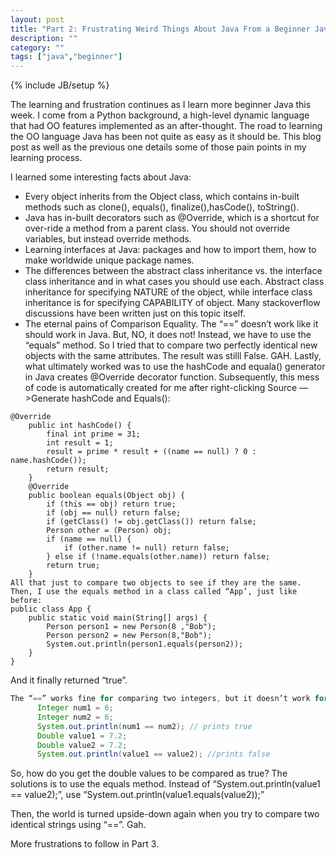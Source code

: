 ```yaml
---
layout: post
title: "Part 2: Frustrating Weird Things About Java From a Beginner Java Coder"
description: ""
category: ""
tags: ["java","beginner"]
---
```

{% include JB/setup %}

The learning and frustration continues as I learn more beginner Java this week. I come from a Python background, a high-level dynamic language that had OO features implemented as an after-thought. The road to learning the OO language Java has been not quite as easy as it should be. This blog post as well as the previous one details some of those pain points in my learning process.

I learned some interesting facts about Java:
* Every object inherits from the Object class, which contains in-built methods such as clone(), equals(), finalize(),hasCode(), toString().
* Java has in-built decorators such as @Override, which is a shortcut for over-ride a method from a parent class. You should not override variables, but instead override methods.
* Learning interfaces at Java: packages and how to import them, how to make worldwide unique package names.
* The differences between the abstract class inheritance vs. the interface class inheritance and in what cases you should use each. Abstract class inheritance for specifying NATURE of the object, while interface class inheritance is for specifying CAPABILITY of object. Many stackoverflow discussions have been written just on this topic itself.
* The eternal pains of Comparison Equality.
    The “==” doesn’t  work like it should work in Java. But, NO, it does not! Instead, we have to use the “equals” method. So I tried that to compare two perfectly identical new objects with the same attributes. The result was stilll False. GAH. Lastly, what ultimately worked was to use the hashCode and equala() generator in Java creates @Override decorator function. Subsequently, this mess of code is automatically created for me after right-clicking Source —>Generate hashCode and Equals():

```
@Override
    public int hashCode() {
        final int prime = 31;
        int result = 1;
        result = prime * result + ((name == null) ? 0 : name.hashCode());
        return result;
    }
    @Override
    public boolean equals(Object obj) {
        if (this == obj) return true;
        if (obj == null) return false;
        if (getClass() != obj.getClass()) return false;
        Person other = (Person) obj;
        if (name == null) {
            if (other.name != null) return false;
        } else if (!name.equals(other.name)) return false;
        return true;
    }
All that just to compare two objects to see if they are the same. Then, I use the equals method in a class called “App’, just like before:
public class App {
    public static void main(String[] args) {
        Person person1 = new Person(8 ,"Bob");
        Person person2 = new Person(8,"Bob");
        System.out.println(person1.equals(person2));
    }
}
```

And it finally returned “true”.

```java
The “==” works fine for comparing two integers, but it doesn’t work for doubles. The “==” points to the same object for integers, but points to 2 different objects if they’re doubles. What a pain. Here’s the example:
      Integer num1 = 6;
      Integer num2 = 6;
      System.out.println(num1 == num2); // prints true
      Double value1 = 7.2;
      Double value2 = 7.2;
      System.out.println(value1 == value2); //prints false
```

So, how do you get the double values to be compared as true? The solutions is to use the equals method. Instead of “System.out.println(value1 == value2);”, use “System.out.println(value1.equals(value2));”

Then, the world is turned upside-down again when you try to compare two identical strings using “==”. Gah.

More frustrations to follow in Part 3.